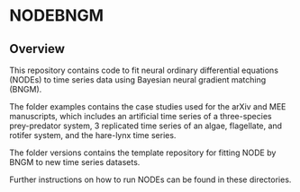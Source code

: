 # NODEBNGM
 

## Overview

This repository contains code to fit neural ordinary differential equations (NODEs) to time series data using Bayesian neural gradient matching (BNGM).

The folder examples contains the case studies used for the arXiv and MEE manuscripts, which includes an artificial time series of a three-species prey-predator system, 3 replicated time series of an algae, flagellate, and rotifer system, and the hare-lynx time series.

The folder versions contains the template repository for fitting NODE by BNGM to new time series datasets.

Further instructions on how to run NODEs can be found in these directories.
